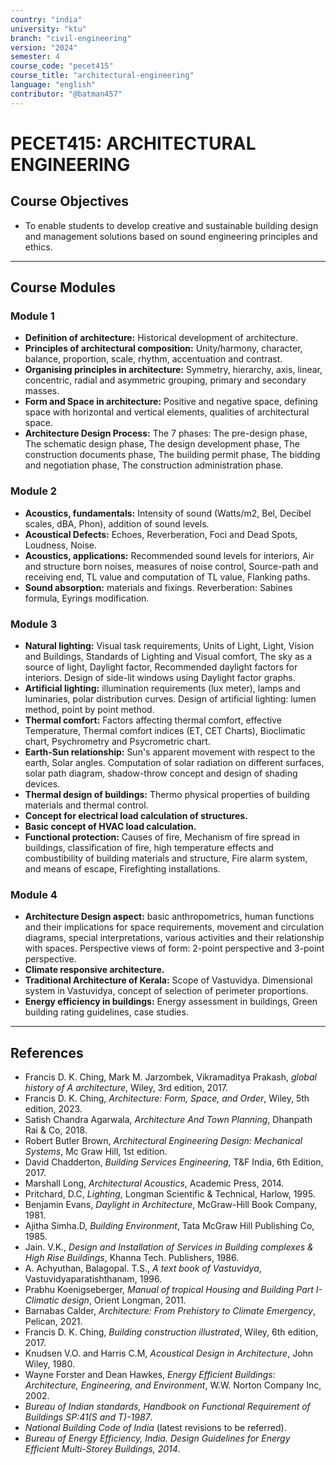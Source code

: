 ```yaml
---
country: "india"
university: "ktu"
branch: "civil-engineering"
version: "2024"
semester: 4
course_code: "pecet415"
course_title: "architectural-engineering"
language: "english"
contributor: "@batman457"
---
```


# PECET415: ARCHITECTURAL ENGINEERING

## Course Objectives
- To enable students to develop creative and sustainable building design and management solutions based on sound engineering principles and ethics.

---

## Course Modules

### Module 1
- **Definition of architecture:** Historical development of architecture.
- **Principles of architectural composition:** Unity/harmony, character, balance, proportion, scale, rhythm, accentuation and contrast.
- **Organising principles in architecture:** Symmetry, hierarchy, axis, linear, concentric, radial and asymmetric grouping, primary and secondary masses.
- **Form and Space in architecture:** Positive and negative space, defining space with horizontal and vertical elements, qualities of architectural space.
- **Architecture Design Process:** The 7 phases: The pre-design phase, The schematic design phase, The design development phase, The construction documents phase, The building permit phase, The bidding and negotiation phase, The construction administration phase.

### Module 2
- **Acoustics, fundamentals:** Intensity of sound (Watts/m2, Bel, Decibel scales, dBA, Phon), addition of sound levels.
- **Acoustical Defects:** Echoes, Reverberation, Foci and Dead Spots, Loudness, Noise.
- **Acoustics, applications:** Recommended sound levels for interiors, Air and structure born noises, measures of noise control, Source-path and receiving end, TL value and computation of TL value, Flanking paths.
- **Sound absorption:** materials and fixings. Reverberation: Sabines formula, Eyrings modification.

### Module 3
- **Natural lighting:** Visual task requirements, Units of Light, Light, Vision and Buildings, Standards of Lighting and Visual comfort, The sky as a source of light, Daylight factor, Recommended daylight factors for interiors. Design of side-lit windows using Daylight factor graphs.
- **Artificial lighting:** illumination requirements (lux meter), lamps and luminaries, polar distribution curves. Design of artificial lighting: lumen method, point by point method.
- **Thermal comfort:** Factors affecting thermal comfort, effective Temperature, Thermal comfort indices (ET, CET Charts), Bioclimatic chart, Psychrometry and Psycrometric chart.
- **Earth-Sun relationship:** Sun's apparent movement with respect to the earth, Solar angles. Computation of solar radiation on different surfaces, solar path diagram, shadow-throw concept and design of shading devices.
- **Thermal design of buildings:** Thermo physical properties of building materials and thermal control.
- **Concept for electrical load calculation of structures.**
- **Basic concept of HVAC load calculation.**
- **Functional protection:** Causes of fire, Mechanism of fire spread in buildings, classification of fire, high temperature effects and combustibility of building materials and structure, Fire alarm system, and means of escape, Firefighting installations.

### Module 4
- **Architecture Design aspect:** basic anthropometrics, human functions and their implications for space requirements, movement and circulation diagrams, special interpretations, various activities and their relationship with spaces. Perspective views of form: 2-point perspective and 3-point perspective.
- **Climate responsive architecture.**
- **Traditional Architecture of Kerala:** Scope of Vastuvidya. Dimensional system in Vastuvidya, concept of selection of perimeter proportions.
- **Energy efficiency in buildings:** Energy assessment in buildings, Green building rating guidelines, case studies.

---

## References
- Francis D. K. Ching, Mark M. Jarzombek, Vikramaditya Prakash, *global history of A architecture*, Wiley, 3rd edition, 2017.
- Francis D. K. Ching, *Architecture: Form, Space, and Order*, Wiley, 5th edition, 2023.
- Satish Chandra Agarwala, *Architecture And Town Planning*, Dhanpath Rai & Co, 2018.
- Robert Butler Brown, *Architectural Engineering Design: Mechanical Systems*, Mc Graw Hill, 1st edition.
- David Chadderton, *Building Services Engineering*, T&F India, 6th Edition, 2017.
- Marshall Long, *Architectural Acoustics*, Academic Press, 2014.
- Pritchard, D.C, *Lighting*, Longman Scientific & Technical, Harlow, 1995.
- Benjamin Evans, *Daylight in Architecture*, McGraw-Hill Book Company, 1981.
- Ajitha Simha.D, *Building Environment*, Tata McGraw Hill Publishing Co, 1985.
- Jain. V.K., *Design and Installation of Services in Building complexes & High Rise Buildings*, Khanna Tech. Publishers, 1986.
- A. Achyuthan, Balagopal. T.S., *A text book of Vastuvidya*, Vastuvidyaparatishthanam, 1996.
- Prabhu Koenigseberger, *Manual of tropical Housing and Building Part I- Climatic design*, Orient Longman, 2011.
- Barnabas Calder, *Architecture: From Prehistory to Climate Emergency*, Pelican, 2021.
- Francis D. K. Ching, *Building construction illustrated*, Wiley, 6th edition, 2017.
- Knudsen V.O. and Harris C.M, *Acoustical Design in Architecture*, John Wiley, 1980.
- Wayne Forster and Dean Hawkes, *Energy Efficient Buildings: Architecture, Engineering, and Environment*, W.W. Norton Company Inc, 2002.
- *Bureau of Indian standards, Handbook on Functional Requirement of Buildings SP:41(S and T)-1987*.
- *National Building Code of India* (latest revisions to be referred).
- *Bureau of Energy Efficiency, India. Design Guidelines for Energy Efficient Multi-Storey Buildings, 2014*.
